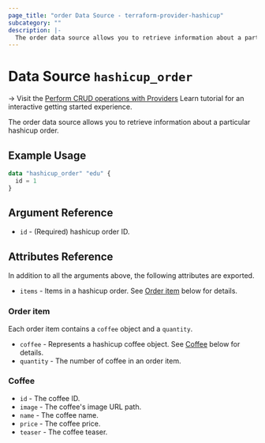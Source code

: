 ```yaml
---
page_title: "order Data Source - terraform-provider-hashicup"
subcategory: ""
description: |-
  The order data source allows you to retrieve information about a particular hashicup order.
---
```


# Data Source `hashicup_order`

-> Visit the [Perform CRUD operations with Providers](https://learn.hashicorp.com/tutorials/terraform/provider-use?in=terraform/providers&utm_source=WEBSITE&utm_medium=WEB_IO&utm_offer=ARTICLE_PAGE&utm_content=DOCS) Learn tutorial for an interactive getting started experience.

The order data source allows you to retrieve information about a particular hashicup order.

## Example Usage

```terraform
data "hashicup_order" "edu" {
  id = 1
}
```

## Argument Reference

- `id` - (Required) hashicup order ID.

## Attributes Reference

In addition to all the arguments above, the following attributes are exported.

- `items` - Items in a hashicup order. See [Order item](#order-item) below for details.

### Order item

Each order item contains a `coffee` object and a `quantity`.

- `coffee` - Represents a hashicup coffee object. See [Coffee](#coffee) below for details.
- `quantity` - The number of coffee in an order item.

### Coffee

- `id` -  The coffee ID.
- `image` - The coffee's image URL path.
- `name` - The coffee name.
- `price` - The coffee price.
- `teaser` - The coffee teaser.
